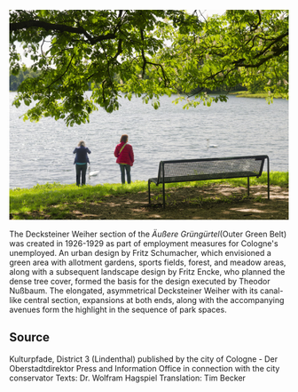 ![Äußerer Grüngürtel/Decksteiner Weiher](./images/05315000-b03-t02/p2.5.jpg)

The Decksteiner Weiher section of the _Äußere Grüngürtel_(Outer Green Belt) was created in 1926-1929 as part of employment measures for Cologne's unemployed. An urban design by Fritz Schumacher, which envisioned a green area with allotment gardens, sports fields, forest, and meadow areas, along with a subsequent landscape design by Fritz Encke, who planned the dense tree cover, formed the basis for the design executed by Theodor Nußbaum. The elongated, asymmetrical Decksteiner Weiher with its canal-like central section, expansions at both ends, along with the accompanying avenues form the highlight in the sequence of park spaces.

## Source

Kulturpfade, District 3 (Lindenthal)
published by the city of Cologne - Der Oberstadtdirektor
Press and Information Office in connection with the city conservator
Texts: Dr. Wolfram Hagspiel
Translation: Tim Becker